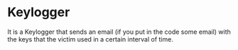 # Keylogger
It is a Keylogger that sends an email (if you put in the code some email) with the keys that the victim used in a certain interval of time.
